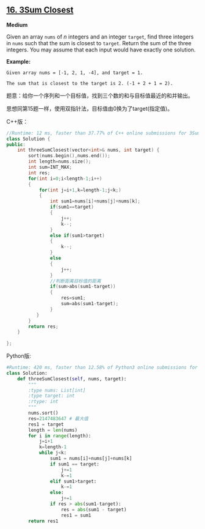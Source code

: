 ## [16. 3Sum Closest](https://leetcode.com/problems/3sum-closest/)

**Medium**

Given an array `nums` of *n* integers and an integer `target`, find three integers in `nums` such that the sum is closest to `target`. Return the sum of the three integers. You may assume that each input would have exactly one solution.

**Example:**

```
Given array nums = [-1, 2, 1, -4], and target = 1.

The sum that is closest to the target is 2. (-1 + 2 + 1 = 2).
```

题意：给你一个序列和一个目标值，找到三个数的和与目标值最近的和并输出。

思想同第15题一样，使用双指针法，目标值由0换为了target(指定值)。

C++版：

```c++
//Runtime: 12 ms, faster than 37.77% of C++ online submissions for 3Sum Closest.
class Solution {
public:
    int threeSumClosest(vector<int>& nums, int target) {
        sort(nums.begin(),nums.end());
        int length=nums.size();
        int sum=INT_MAX;
        int res;
        for(int i=0;i<length-1;i++)
        {
            for(int j=i+1,k=length-1;j<k;)
            {
                int sum1=nums[i]+nums[j]+nums[k];
                if(sum1==target)
                {
                    j++;
                    k--;
                }
                else if(sum1>target)
                {
                    k--;
                }
                else
                {
                    j++;
                }
                //判断距离目标值的距离
                if(sum>abs(sum1-target))
                {
                    res=sum1;
                    sum=abs(sum1-target);
                }
           }
        }
        return res;
    }
    
};
```

Python版:

```python
#Runtime: 420 ms, faster than 12.58% of Python3 online submissions for 3Sum Closest.
class Solution:
    def threeSumClosest(self, nums, target):
        """
        :type nums: List[int]
        :type target: int
        :rtype: int
        """
        nums.sort()
        res=2147483647 # 最大值
        res1 = target
        length = len(nums)
        for i in range(length):
            j=i+1
            k=length-1
            while j<k:
                sum1 = nums[i]+nums[j]+nums[k]
                if sum1 == target:
                    j+=1
                    k-=1
                elif sum1>target:
                    k-=1
                else:
                    j+=1
                if res > abs(sum1-target):
                    res = abs(sum1 - target)
                    res1 = sum1
        return res1
```

